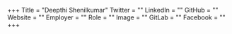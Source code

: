 +++
Title = "Deepthi Shenilkumar"
Twitter = ""
LinkedIn = ""
GitHub = ""
Website = ""
Employer = ""
Role = ""
Image = ""
GitLab = ""
Facebook = ""
+++
